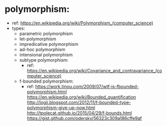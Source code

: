 # polymorphism:
* ref: https://en.wikipedia.org/wiki/Polymorphism_(computer_science)
* types:
    - parametric polymorphism
    - let-polymorphism
    - impredicative polymorphism
    - ad-hoc polymorphism
    - intensional polymorphism
    - subtype polymorphism:
        + ref:
            https://en.wikipedia.org/wiki/Covariance_and_contravariance_(computer_science)
    - f-bounded polymorphism:
        + ref:
            https://work.tinou.com/2009/07/wtf-is-fbounded-polymorphism.html
            https://en.wikipedia.org/wiki/Bounded_quantification
            http://logji.blogspot.com/2012/11/f-bounded-type-polymorphism-give-up-now.html
            http://tpolecat.github.io/2015/04/29/f-bounds.html
            https://gist.github.com/odersky/56323c309a186cffe9af